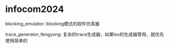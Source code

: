 # infocom2024

blocking_emulator: blocking模式的软件仿真器

trace_generator_fengyong: 复杂的trace生成器，如果lsx的生成器管用，就优先使用简单的